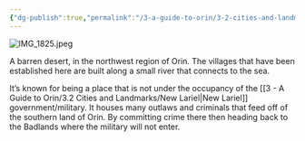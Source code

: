 ```yaml
---
{"dg-publish":true,"permalink":"/3-a-guide-to-orin/3-2-cities-and-landmarks/badlands/","created":"2025-01-24T11:48:45.028-06:00","updated":"2025-01-24T11:57:48.712-06:00"}
---
```


![IMG_1825.jpeg](/img/user/Images/IMG_1825.jpeg)

A barren desert, in the northwest region of Orin. The villages that have been established here are built along a small river that connects to the sea.

It’s known for being a place that is not under the occupancy of the [[3 - A Guide to Orin/3.2 Cities and Landmarks/New Lariel\|New Lariel]] government/military. 
It houses many outlaws and criminals that feed off of the southern land of Orin. By committing crime there then heading back to the Badlands where the military will not enter. 